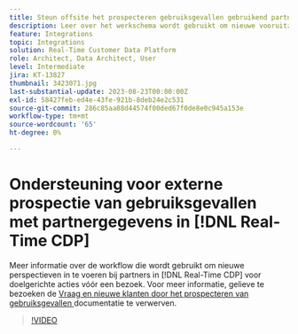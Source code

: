 ```yaml
---
title: Steun offsite het prospecteren gebruiksgevallen gebruikend partnergegevens in  [!DNL Real-Time CDP]
description: Leer over het werkschema wordt gebruikt om nieuwe vooruitzichten van partners in  [!DNL Real-Time CDP]  voor het richten van pre-bezoek in te voeren dat. 
feature: Integrations
topic: Integrations
solution: Real-Time Customer Data Platform
role: Architect, Data Architect, User
level: Intermediate
jira: KT-13827
thumbnail: 3423071.jpg
last-substantial-update: 2023-08-23T00:00:00Z
exl-id: 58427feb-ed4e-43fe-921b-8deb24e2c531
source-git-commit: 286c85aa88d44574f00ded67f0de8e0c945a153e
workflow-type: tm+mt
source-wordcount: '65'
ht-degree: 0%

---
```


# Ondersteuning voor externe prospectie van gebruiksgevallen met partnergegevens in [!DNL Real-Time CDP]

Meer informatie over de workflow die wordt gebruikt om nieuwe perspectieven in te voeren bij partners in [!DNL Real-Time CDP] voor doelgerichte acties vóór een bezoek. Voor meer informatie, gelieve te bezoeken de [ Vraag en nieuwe klanten door het prospecteren van gebruiksgevallen ](https://experienceleague.adobe.com/docs/experience-platform/rtcdp/use-cases/partner-data/prospecting.html) documentatie te verwerven.

>[!VIDEO](https://video.tv.adobe.com/v/3423071/?learn=on&enablevpops)
